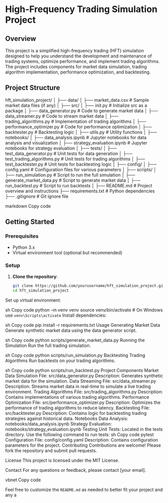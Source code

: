 # High-Frequency Trading Simulation Project

## Overview
This project is a simplified high-frequency trading (HFT) simulation designed to help you understand the development and maintenance of trading systems, optimize performance, and implement trading algorithms. The project includes components for market data simulation, trading algorithm implementation, performance optimization, and backtesting.

## Project Structure
hft_simulation_project/
│
├── data/
│ ├── market_data.csv # Sample market data files (if any)
│
├── src/
│ ├── init.py # Initialize src as a package
│ ├── data_generator.py # Code to generate market data
│ ├── data_streamer.py # Code to stream market data
│ ├── trading_algorithms.py # Implementation of trading algorithms
│ ├── performance_optimizer.py # Code for performance optimization
│ ├── backtester.py # Backtesting logic
│ ├── utils.py # Utility functions
│
├── notebooks/
│ ├── data_analysis.ipynb # Jupyter notebooks for data analysis and visualization
│ ├── strategy_evaluation.ipynb # Jupyter notebooks for strategy evaluation
│
├── tests/
│ ├── test_data_generator.py # Unit tests for data generation
│ ├── test_trading_algorithms.py # Unit tests for trading algorithms
│ ├── test_backtester.py # Unit tests for backtesting logic
│
├── config/
│ ├── config.yaml # Configuration files for various parameters
│
├── scripts/
│ ├── run_simulation.py # Script to run the full simulation
│ ├── generate_market_data.py # Script to generate market data
│ ├── run_backtest.py # Script to run backtests
│
├── README.md # Project overview and instructions
├── requirements.txt # Python dependencies
├── .gitignore # Git ignore file

markdown
Copy code

## Getting Started

### Prerequisites
- Python 3.x
- Virtual environment tool (optional but recommended)

### Setup

1. **Clone the repository**:
   ```sh
   git clone https://github.com/yourusername/hft_simulation_project.git
   cd hft_simulation_project
Set up virtual environment:

sh
Copy code
python -m venv venv
source venv/bin/activate  # On Windows use `venv\Scripts\activate`
Install dependencies:

sh
Copy code
pip install -r requirements.txt
Usage
Generating Market Data
Generate synthetic market data using the data generator script.

sh
Copy code
python scripts/generate_market_data.py
Running the Simulation
Run the full trading simulation.

sh
Copy code
python scripts/run_simulation.py
Backtesting Trading Algorithms
Run backtests on your trading algorithms.

sh
Copy code
python scripts/run_backtest.py
Project Components
Market Data Simulation
File: src/data_generator.py
Description: Generates synthetic market data for the simulation.
Data Streaming
File: src/data_streamer.py
Description: Streams market data in real-time to simulate a live trading environment.
Trading Algorithms
File: src/trading_algorithms.py
Description: Contains implementations of various trading algorithms.
Performance Optimization
File: src/performance_optimizer.py
Description: Optimizes the performance of trading algorithms to reduce latency.
Backtesting
File: src/backtester.py
Description: Contains logic for backtesting trading strategies against historical data.
Notebooks
Data Analysis: notebooks/data_analysis.ipynb
Strategy Evaluation: notebooks/strategy_evaluation.ipynb
Testing
Unit Tests: Located in the tests directory. Use the following command to run tests:
sh
Copy code
pytest
Configuration
File: config/config.yaml
Description: Contains configuration parameters for the project.
Contributing
Contributions are welcome! Please fork the repository and submit pull requests.

License
This project is licensed under the MIT License.

Contact
For any questions or feedback, please contact [your email].

vbnet
Copy code

Feel free to customize the `README.md` as needed to better fit your project and any a
